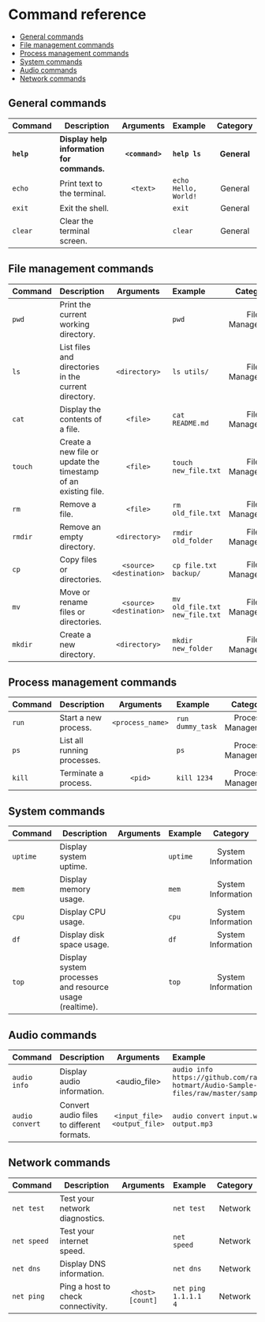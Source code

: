 # Command reference

- [General commands](#general-commands)
- [File management commands](#file-management-commands)
- [Process management commands](#process-management-commands)
- [System commands](#system-commands)
- [Audio commands](#audio-commands)
- [Network commands](#network-commands)

## General commands

| Command | Description | Arguments | Example | Category |
| ------- | ----------- | :---------: | :------- | :-------: |
| **`help`** | **Display help information for commands.** | **`<command>`** | **`help ls`** | **General** |
| `echo` | Print text to the terminal. | `<text>` | `echo Hello, World!` | General |
| `exit` | Exit the shell. | | `exit` | General |
| `clear` | Clear the terminal screen. | | `clear` | General |


## File management commands
| Command | Description | Arguments | Example | Category |
| ------- | ----------- | :---------: | :------- | :-------: |
| `pwd` | Print the current working directory. | | `pwd` | File Management |
| `ls` | List files and directories in the current directory. | `<directory>` | `ls utils/`  | File Management |
| `cat` | Display the contents of a file. | `<file>` | `cat README.md` | File Management |
| `touch` | Create a new file or update the timestamp of an existing file. | `<file>` | `touch new_file.txt` | File Management |
| `rm` | Remove a file. | `<file>` | `rm old_file.txt` | File Management |
| `rmdir` | Remove an empty directory. | `<directory>` | `rmdir old_folder` | File Management |
| `cp` | Copy files or directories. | `<source> <destination>` | `cp file.txt backup/` | File Management |
| `mv` | Move or rename files or directories. | `<source> <destination>` | `mv old_file.txt new_file.txt` | File Management |
| `mkdir` | Create a new directory. | `<directory>` | `mkdir new_folder` | File Management |


## Process management commands

| Command | Description | Arguments | Example | Category |
| ------- | ----------- | :---------: | :------- | :-------: |
| `run` | Start a new process. | `<process_name>` | `run dummy_task` | Process Management |
| `ps` | List all running processes. | | `ps` | Process Management |
| `kill` | Terminate a process. | `<pid>` | `kill 1234` | Process Management |

## System commands

| Command | Description | Arguments | Example | Category |
| ------- | ----------- | :---------: | :------- | :-------: |
| `uptime` | Display system uptime. | | `uptime` | System Information |
| `mem` | Display memory usage. | | `mem` | System Information |
| `cpu` | Display CPU usage. | | `cpu` | System Information |
| `df` | Display disk space usage. | | `df` | System Information |
| `top` | Display system processes and resource usage (realtime). | | `top` | System Information |

## Audio commands

| Command | Description | Arguments | Example | Category |
| ------- | ----------- | :---------: | :------- | :-------: |
| `audio info` | Display audio information. | <audio_file> | `audio info https://github.com/rafaelreis-hotmart/Audio-Sample-files/raw/master/sample.wav` | Audio |
| `audio convert` | Convert audio files to different formats. | `<input_file> <output_file>` | `audio convert input.wav output.mp3` | Audio |

## Network commands
| Command | Description | Arguments | Example | Category |
| ------- | ----------- | :---------: | :------- | :-------: |
| `net test` | Test your network diagnostics. | | `net test` | Network |
| `net speed` | Test your internet speed. | | `net speed` | Network |
| `net dns` | Display DNS information. | | `net dns` | Network |
| `net ping` | Ping a host to check connectivity. | `<host> [count]` | `net ping 1.1.1.1 4` | Network | 
